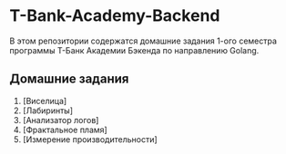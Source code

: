 # T-Bank-Academy-Backend

В этом репозитории содержатся домашние задания 1-ого семестра программы Т-Банк Академии Бэкенда по направлению Golang.

## Домашние задания

1. [Виселица]
2. [Лабиринты]
3. [Анализатор логов]
4. [Фрактальное пламя]
5. [Измерение производительности]
